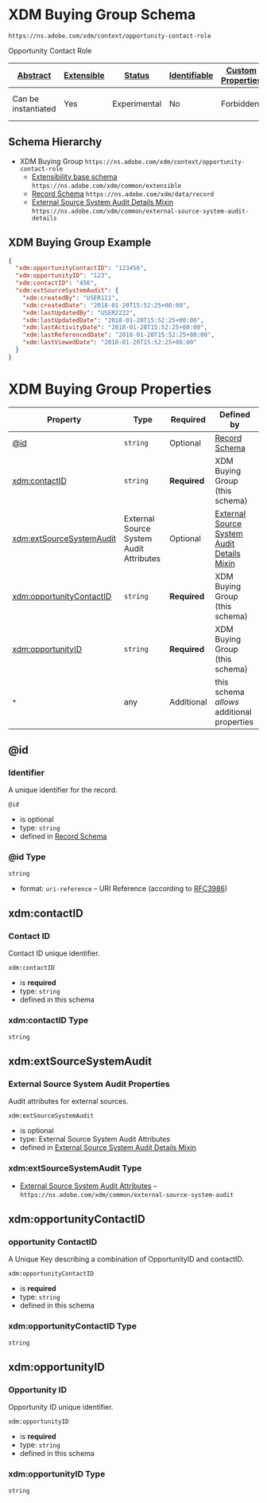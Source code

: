 
# XDM Buying Group Schema

```
https://ns.adobe.com/xdm/context/opportunity-contact-role
```

Opportunity Contact Role

| [Abstract](../../abstract.md) | [Extensible](../../extensions.md) | [Status](../../status.md) | [Identifiable](../../id.md) | [Custom Properties](../../extensions.md) | [Additional Properties](../../extensions.md) | Defined In |
|-------------------------------|-----------------------------------|---------------------------|-----------------------------|------------------------------------------|----------------------------------------------|------------|
| Can be instantiated | Yes | Experimental | No | Forbidden | Permitted | [classes/opportunity-contact-role.schema.json](classes/opportunity-contact-role.schema.json) |
## Schema Hierarchy

* XDM Buying Group `https://ns.adobe.com/xdm/context/opportunity-contact-role`
  * [Extensibility base schema](../datatypes/extensible.schema.md) `https://ns.adobe.com/xdm/common/extensible`
  * [Record Schema](../behaviors/record.schema.md) `https://ns.adobe.com/xdm/data/record`
  * [External Source System Audit Details Mixin](../mixins/shared/external-source-system-audit-details.schema.md) `https://ns.adobe.com/xdm/common/external-source-system-audit-details`


## XDM Buying Group Example
```json
{
  "xdm:opportunityContactID": "123456",
  "xdm:opportunityID": "123",
  "xdm:contactID": "456",
  "xdm:extSourceSystemAudit": {
    "xdm:createdBy": "USER111",
    "xdm:createdDate": "2018-01-20T15:52:25+00:00",
    "xdm:lastUpdatedBy": "USER2222",
    "xdm:lastUpdatedDate": "2018-01-20T15:52:25+00:00",
    "xdm:lastActivityDate": "2018-01-20T15:52:25+00:00",
    "xdm:lastReferencedDate": "2018-01-20T15:52:25+00:00",
    "xdm:lastViewedDate": "2018-01-20T15:52:25+00:00"
  }
}
```

# XDM Buying Group Properties

| Property | Type | Required | Defined by |
|----------|------|----------|------------|
| [@id](#id) | `string` | Optional | [Record Schema](../behaviors/record.schema.md#id) |
| [xdm:contactID](#xdmcontactid) | `string` | **Required** | XDM Buying Group (this schema) |
| [xdm:extSourceSystemAudit](#xdmextsourcesystemaudit) | External Source System Audit Attributes | Optional | [External Source System Audit Details Mixin](../mixins/shared/external-source-system-audit-details.schema.md#xdmextsourcesystemaudit) |
| [xdm:opportunityContactID](#xdmopportunitycontactid) | `string` | **Required** | XDM Buying Group (this schema) |
| [xdm:opportunityID](#xdmopportunityid) | `string` | **Required** | XDM Buying Group (this schema) |
| `*` | any | Additional | this schema *allows* additional properties |

## @id
### Identifier

A unique identifier for the record.

`@id`
* is optional
* type: `string`
* defined in [Record Schema](../behaviors/record.schema.md#id)

### @id Type


`string`
* format: `uri-reference` – URI Reference (according to [RFC3986](https://tools.ietf.org/html/rfc3986))






## xdm:contactID
### Contact ID

Contact ID unique identifier.

`xdm:contactID`
* is **required**
* type: `string`
* defined in this schema

### xdm:contactID Type


`string`






## xdm:extSourceSystemAudit
### External Source System Audit Properties

Audit attributes for external sources.

`xdm:extSourceSystemAudit`
* is optional
* type: External Source System Audit Attributes
* defined in [External Source System Audit Details Mixin](../mixins/shared/external-source-system-audit-details.schema.md#xdmextsourcesystemaudit)

### xdm:extSourceSystemAudit Type


* [External Source System Audit Attributes](../datatypes/external-source-system-audit.schema.md) – `https://ns.adobe.com/xdm/common/external-source-system-audit`





## xdm:opportunityContactID
### opportunity ContactID

A Unique Key describing a combination of OpportunityID and contactID.

`xdm:opportunityContactID`
* is **required**
* type: `string`
* defined in this schema

### xdm:opportunityContactID Type


`string`






## xdm:opportunityID
### Opportunity ID

Opportunity ID unique identifier.

`xdm:opportunityID`
* is **required**
* type: `string`
* defined in this schema

### xdm:opportunityID Type


`string`





